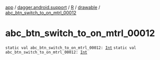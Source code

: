 [app](../../../index.md) / [dagger.android.support](../../index.md) / [R](../index.md) / [drawable](index.md) / [abc_btn_switch_to_on_mtrl_00012](./abc_btn_switch_to_on_mtrl_00012.md)

# abc_btn_switch_to_on_mtrl_00012

`static val abc_btn_switch_to_on_mtrl_00012: `[`Int`](https://kotlinlang.org/api/latest/jvm/stdlib/kotlin/-int/index.html)
`static val abc_btn_switch_to_on_mtrl_00012: `[`Int`](https://kotlinlang.org/api/latest/jvm/stdlib/kotlin/-int/index.html)